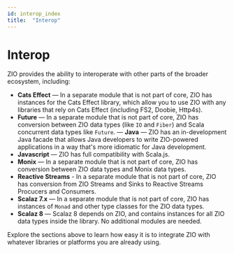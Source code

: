 ```yaml
---
id: interop_index
title:  "Interop"
---
```


# Interop

ZIO provides the ability to interoperate with other parts of the broader ecosystem, including:

 - **Cats Effect** — In a separate module that is not part of core, ZIO has instances for the Cats Effect library, which allow you to use ZIO with any libraries that rely on Cats Effect (including FS2, Doobie, Http4s).
 - **Future** — In a separate module that is not part of core, ZIO has conversion between ZIO data types (like `IO` and `Fiber`) and Scala concurrent data types like `Future`.
 — **Java** — ZIO has an in-development Java facade that allows Java developers to write ZIO-powered applications in a way that's more idiomatic for Java development.
 - **Javascript** — ZIO has full compatibility with Scala.js.
 - **Monix** — In a separate module that is not part of core, ZIO has conversion between ZIO data types and Monix data types.
 - **Reactive Streams** - In a separate module that is not part of core, ZIO has conversion from ZIO Streams and Sinks to Reactive Streams Procucers and Consumers.
 - **Scalaz 7.x** — In a separate module that is not part of core, ZIO has instances of `Monad` and other type classes for the ZIO data types.
 - **Scalaz 8** — Scalaz 8 depends on ZIO, and contains instances for all ZIO data types inside the library. No additional modules are needed.

Explore the sections above to learn how easy it is to integrate ZIO with whatever libraries or platforms you are already using. 
